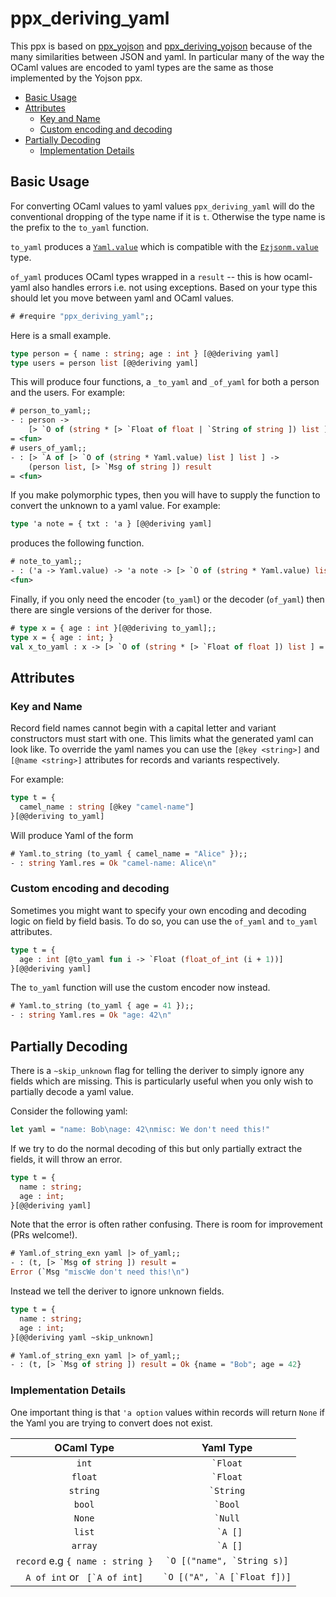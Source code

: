 # ppx_deriving_yaml

This ppx is based on [ppx_yojson](https://github.com/NathanReb/ppx_yojson) and [ppx_deriving_yojson](https://github.com/ocaml-ppx/ppx_deriving_yojson) because of the many similarities between JSON and yaml. In particular many of the way the OCaml values are encoded to yaml types are the same as those implemented by the Yojson ppx.

- [Basic Usage](#basic-usage)
- [Attributes](#attributes)
  - [Key and Name](#key-and-name)
  - [Custom encoding and decoding](#custom-encoding-and-decoding)
- [Partially Decoding](#partially-decoding)
  - [Implementation Details](#implementation-details)

## Basic Usage

For converting OCaml values to yaml values `ppx_deriving_yaml` will do the conventional dropping of the type name if it is `t`. Otherwise the type name is the prefix to the `to_yaml` function. 

`to_yaml` produces a [`Yaml.value`](https://github.com/avsm/ocaml-yaml/blob/master/lib/types.ml#L44) which is compatible with the [`Ezjsonm.value`](https://github.com/mirage/ezjsonm/blob/master/lib/ezjsonm.ml#L18) type. 

`of_yaml` produces OCaml types wrapped in a `result` -- this is how ocaml-yaml also handles errors i.e. not using exceptions. Based on your type this should let you move between yaml and OCaml values.

```ocaml
# #require "ppx_deriving_yaml";;
```

Here is a small example.

```ocaml
type person = { name : string; age : int } [@@deriving yaml]
type users = person list [@@deriving yaml]
```

This will produce four functions, a `_to_yaml` and `_of_yaml` for both a person and
the users. For example:

```ocaml
# person_to_yaml;;
- : person ->
    [> `O of (string * [> `Float of float | `String of string ]) list ]
= <fun>
# users_of_yaml;;
- : [> `A of [> `O of (string * Yaml.value) list ] list ] ->
    (person list, [> `Msg of string ]) result
= <fun>
```

If you make polymorphic types, then you will have to supply the function to convert the unknown to a yaml value. For example: 

```ocaml
type 'a note = { txt : 'a } [@@deriving yaml]
```

produces the following function. 

```ocaml
# note_to_yaml;;
- : ('a -> Yaml.value) -> 'a note -> [> `O of (string * Yaml.value) list ] =
<fun>
```

Finally, if you only need the encoder (`to_yaml`) or the decoder (`of_yaml`) then there are single versions of the deriver for those.

```ocaml
# type x = { age : int }[@@deriving to_yaml];;
type x = { age : int; }
val x_to_yaml : x -> [> `O of (string * [> `Float of float ]) list ] = <fun>
```

## Attributes

### Key and Name 

Record field names cannot begin with a capital letter and variant constructors must start with one. This limits what the generated yaml can look like. To override the yaml names you can use the `[@key <string>]` and `[@name <string>]` attributes for records and variants respectively. 

For example: 

```ocaml
type t = {
  camel_name : string [@key "camel-name"]
}[@@deriving to_yaml]
```

Will produce Yaml of the form 

```ocaml
# Yaml.to_string (to_yaml { camel_name = "Alice" });;
- : string Yaml.res = Ok "camel-name: Alice\n"
```

### Custom encoding and decoding

Sometimes you might want to specify your own encoding and decoding logic on field
by field basis. To do so, you can use the `of_yaml` and `to_yaml` attributes.

```ocaml
type t = {
  age : int [@to_yaml fun i -> `Float (float_of_int (i + 1))]
}[@@deriving yaml]
```

The `to_yaml` function will use the custom encoder now instead.

```ocaml
# Yaml.to_string (to_yaml { age = 41 });;
- : string Yaml.res = Ok "age: 42\n"
```

## Partially Decoding

There is a `~skip_unknown` flag for telling the deriver to simply ignore any fields which are missing. This is particularly useful when you only wish to partially decode a yaml value.

Consider the following yaml:

```ocaml
let yaml = "name: Bob\nage: 42\nmisc: We don't need this!"
```

If we try to do the normal decoding of this but only partially extract the fields, it will throw an error.

```ocaml
type t = {
  name : string;
  age : int;
}[@@deriving yaml]
```

Note that the error is often rather confusing. There is room for improvement (PRs welcome!).

```ocaml
# Yaml.of_string_exn yaml |> of_yaml;;
- : (t, [> `Msg of string ]) result =
Error (`Msg "miscWe don't need this!\n")
```

Instead we tell the deriver to ignore unknown fields.

```ocaml
type t = {
  name : string;
  age : int;
}[@@deriving yaml ~skip_unknown]
```

```ocaml
# Yaml.of_string_exn yaml |> of_yaml;;
- : (t, [> `Msg of string ]) result = Ok {name = "Bob"; age = 42}
```

### Implementation Details 

One important thing is that `'a option` values within records will return `None` if the Yaml you are trying to convert does not exist.

|            OCaml Type            |            Yaml Type            |
|:--------------------------------:|:-------------------------------:|
|               `int`              |           `` `Float ``          |
|              `float`             |           `` `Float ``          |
|             `string`             |          `` `String ``          |
|              `bool`              |           `` `Bool ``           |
|              `None`              |           `` `Null ``           |
|              `list`              |            `` `A []``           |
|              `array`             |            `` `A []``           |
| `record` e.g `{ name : string }` |  `` `O [("name", `String s)] `` |
|  `A of int` or `` [`A of int]``  | `` `O [("A", `A [`Float f])] `` |

